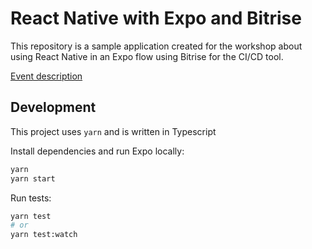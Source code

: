 # React Native with Expo and Bitrise

This repository is a sample application created for the workshop about using React Native in an Expo flow using Bitrise for the CI/CD tool.

[Event description](https://benestudio.co/workshops/ci-cd-workshop-react-native-automated-tests/)

## Development

This project uses `yarn` and is written in Typescript

Install dependencies and run Expo locally:
```bash
yarn
yarn start
```

Run tests:
```bash
yarn test
# or
yarn test:watch
```
